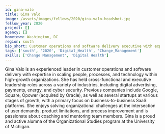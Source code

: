 ```yaml
---
id: gina-valo
title: Gina Valo
image: /assets/images/fellows/2020/gina-valo-headshot.jpg
fellow_year: 2020
project: []
agency: []
hometown: Washington, DC
region: south
bio_short: Customer operations and software delivery executive with expertise in scaling high-growth technology organizations.Experienced leader of people, processes, and organizational change.
tags: ['south', '2020', 'Digital_Health', 'Change_Management']
skills: ['Change Management', 'Digital Health']
---
```


Gina Valo is an experienced leader in customer operations and software delivery with expertise in scaling people, processes, and technology within high-growth organizations. She has held cross-functional and executive leadership roles across a variety of industries, including digital advertising, payments, energy, and cyber security. Previous companies include Google, Square, Opower (acquired by Oracle), as well as several startups at various stages of growth, with a primary focus on business-to-business SaaS platforms. She enjoys solving organizational challenges at the intersection of user demands, product limitations, and process improvement and is passionate about coaching and mentoring team members. Gina is a proud and active alumna of the Organizational Studies program at the University of Michigan.
